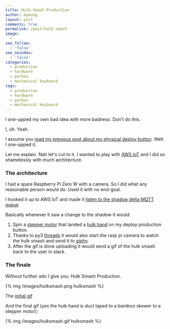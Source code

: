 ```yaml
---
title: Hulk-Smash Production
author: myoung
layout: post
comments: true
permalink: /post/hulk-smash
image:
  -
seo_follow:
  - 'false'
seo_noindex:
  - 'false'
categories:
  - production
  - hardware
  - python
  - mechanical keyboard
tags:
  - production
  - hardware
  - python
  - mechanical keyboard
---
```


I one-upped my own bad idea with more badness. Don't do this.  <!-- more -->

I, uh. Yeah.
 
I assume you [read my previous post about my physical deploy button](/post/deploy-production-button). Well: I one-upped it.

Let me explain. Nah let's cut to it. I wanted to play with [AWS IoT](https://aws.amazon.com/iot-core/) and I did so shamelessly with much architecture.

### The architecture

I had a spare Raspberry Pi Zero W with a camera. So I did what any reasonable person would do. Used it with no end-goal.

I hooked it up to AWS IoT and made it [listen to the shadow delta MQTT queue](https://docs.aws.amazon.com/iot/latest/developerguide/using-device-shadows.html)

Basically whenever it saw a change to the shadow it would:

 1. Spin a [stepper motor](https://www.amazon.com/Stepper-Bipolar-4-lead-Connector-Printer/dp/B00PNEQKC0) that landed a [hulk hand](https://www.amazon.com/Marvel-Avengers-Gamma-Grip-Fists/dp/B072QMZTZ4) on my deploy production button.
 2. Thanks to py3 [threads](https://docs.python.org/3/library/threading.html) it would also start the rasp pi camera to watch the hulk smash and send it to [giphy](https://www.giphy.com).
 3. After the gif is done uploading it would send a gif of the hulk smash back to the user in slack.

### The finale

Without further ado I give you: Hulk Smash Production.

{% img /images/hulksmash.png hulksmash %}

The [initial gif](https://giphy.com/embed/xuW89v9kQXMeQ)

And the final gif (yes the hulk hand is duct taped to a bamboo skewer to a stepper motor):

{% img /images/hulksmash.gif hulksmash %}
